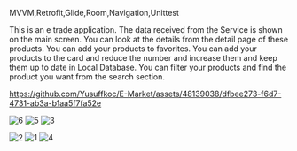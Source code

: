 MVVM,Retrofit,Glide,Room,Navigation,Unittest

This is an e trade application. The data received from the Service is shown on the main screen. You can look at the details from the detail page of these products. 
You can add your products to favorites. You can add your products to the card and reduce the number and increase them and keep them up to date in Local Database.
You can filter your products and find the product you want from the search section.


https://github.com/Yusuffkoc/E-Market/assets/48139038/dfbee273-f6d7-4731-ab3a-b1aa5f7fa52e

![6](https://github.com/Yusuffkoc/E-Market/assets/48139038/696dea25-3ff4-43b9-ae70-6aecd5516683) ![5](https://github.com/Yusuffkoc/E-Market/assets/48139038/eea52cc0-9b68-44af-b2c5-4e1e5a68ae41) ![3](https://github.com/Yusuffkoc/E-Market/assets/48139038/adebe850-30fa-4a24-bc41-a8013692653c)

![2](https://github.com/Yusuffkoc/E-Market/assets/48139038/9a2699b6-5a73-4172-901e-3f8cd741bc68)
![1](https://github.com/Yusuffkoc/E-Market/assets/48139038/8236deee-b3d6-4db1-95ab-ef3157ee63a9)
![4](https://github.com/Yusuffkoc/E-Market/assets/48139038/095e4d13-74ba-40d3-a19f-d00a617c4ce6)


